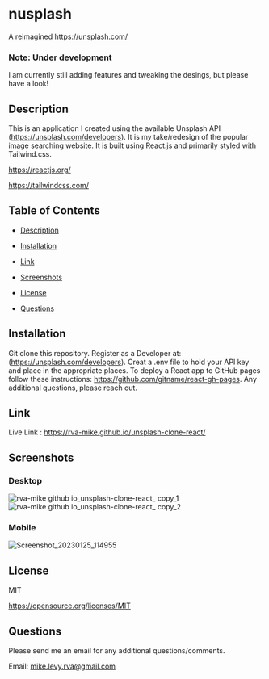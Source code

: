 # nusplash
A reimagined https://unsplash.com/

### Note: Under development
I am currently still adding features and tweaking the desings, but please have a look! 

  ## Description
This is an application I created using the available Unsplash API (https://unsplash.com/developers). It is my take/redesign of the popular image searching website. It is built using React.js and primarily styled with Tailwind.css.

https://reactjs.org/

https://tailwindcss.com/

  ## Table of Contents
  * [Description](#description)
  * [Installation](#installation)

  * [Link](#link)
  * [Screenshots](#screenshots)
  * [License](#license)
  * [Questions](#questions)

  ## Installation
  
  Git clone this repository. Register as a Developer at: (https://unsplash.com/developers). Creat a .env file to hold your API key and place in the appropriate places. To deploy a React app to GitHub pages follow these instructions: https://github.com/gitname/react-gh-pages. Any additional questions, please reach out. 
  
  ## Link 
  
  Live Link : https://rva-mike.github.io/unsplash-clone-react/
  
  ## Screenshots
  
  ### Desktop
  
![rva-mike github io_unsplash-clone-react_ copy_1](https://user-images.githubusercontent.com/105617274/214625454-7f6b30e3-234c-4a06-aa4e-f8609e67fa6e.png)
![rva-mike github io_unsplash-clone-react_ copy_2](https://user-images.githubusercontent.com/105617274/214625524-9b12a138-ca62-44d0-9669-d4bf7ceaaf19.png)


### Mobile

![Screenshot_20230125_114955](https://user-images.githubusercontent.com/105617274/214626341-313d8b7b-48be-44dd-ad15-5dc698111aa6.png)


  ## License
  MIT

  https://opensource.org/licenses/MIT


  ## Questions
  Please send me an email for any additional questions/comments.

  Email: mike.levy.rva@gmail.com




